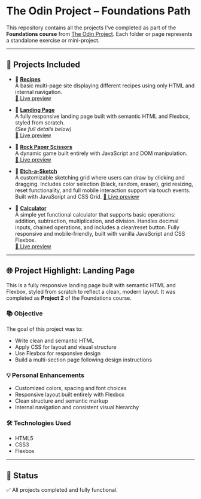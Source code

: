# The Odin Project – Foundations Path

This repository contains all the projects I've completed as part of the **Foundations course** from [The Odin Project](https://www.theodinproject.com/paths/foundations/courses/foundations). Each folder or page represents a standalone exercise or mini-project.

---

## 📁 Projects Included

- 🔹 **[Recipes](./pages/recipes/)**  
  A basic multi-page site displaying different recipes using only HTML and internal navigation.  
  [🔗 Live preview](https://caimanbrujo.github.io/the-odin-project-foundations/pages/recipes/)

- 🔹 **[Landing Page](./index.html)**  
  A fully responsive landing page built with semantic HTML and Flexbox, styled from scratch.  
  *(See full details below)*  
  [🔗 Live preview](https://caimanbrujo.github.io/the-odin-project-foundations/)

- 🔹 **[Rock Paper Scissors](./pages/rock-paper-scissors/)**  
  A dynamic game built entirely with JavaScript and DOM manipulation.  
  [🔗 Live preview](https://caimanbrujo.github.io/the-odin-project-foundations/pages/rock-paper-scissors/)

- 🔹 **[Etch-a-Sketch](./pages/etch-a-sketch/)**  
A customizable sketching grid where users can draw by clicking and dragging. Includes color selection (black, random, eraser), grid resizing, reset functionality, and full mobile interaction support via touch events. Built with JavaScript and CSS Grid.
  [🔗 Live preview](https://caimanbrujo.github.io/the-odin-project-foundations/pages/etch-a-sketch/)

- 🔹 **[Calculator](./pages/calculator/)**  
A simple yet functional calculator that supports basic operations: addition, subtraction, multiplication, and division. Handles decimal inputs, chained operations, and includes a clear/reset button. Fully responsive and mobile-friendly, built with vanilla JavaScript and CSS Flexbox.  
  [🔗 Live preview](https://caimanbrujo.github.io/the-odin-project-foundations/pages/calculator/)


---

## 🌐 Project Highlight: Landing Page

This is a fully responsive landing page built with semantic HTML and Flexbox, styled from scratch to reflect a clean, modern layout. It was completed as **Project 2** of the Foundations course.

### 📚 Objective

The goal of this project was to:

- Write clean and semantic HTML
- Apply CSS for layout and visual structure
- Use Flexbox for responsive design
- Build a multi-section page following design instructions

### 💡 Personal Enhancements

- Customized colors, spacing and font choices
- Responsive layout built entirely with Flexbox
- Clean structure and semantic markup
- Internal navigation and consistent visual hierarchy

### 🛠️ Technologies Used

- HTML5
- CSS3
- Flexbox

---

## 📝 Status

✅ All projects completed and fully functional.  

